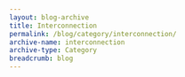 ```yaml
---
layout: blog-archive
title: Interconnection
permalink: /blog/category/interconnection/
archive-name: interconnection
archive-type: Category
breadcrumb: blog
---
```

